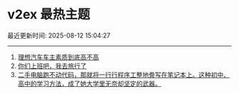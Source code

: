 # v2ex 最热主题

最近更新时间: 2025-08-12 15:04:27

--- 
1. [理想汽车车主素质到底高不高](https://www.v2ex.com/t/1151724) 
2. [你们上班吧，我去旅行了](https://www.v2ex.com/t/1151725) 
3. [二手电脑跑不动代码，那就将一行行程序工整地誊写在笔记本上。这种初中、高中的学习方法，成了她大学里无奈却坚定的武器。](https://www.v2ex.com/t/1151767) 
